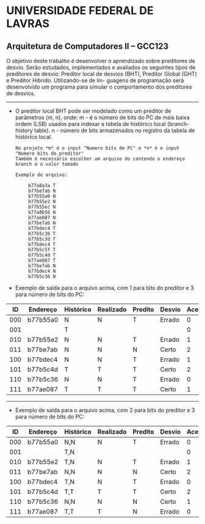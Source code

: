 # UNIVERSIDADE FEDERAL DE LAVRAS

## Arquitetura de Computadores II – GCC123

O objetivo deste trabalho é desenvolver o aprendizado sobre preditores de desvio. Serão
estudados, implementados e avaliados os seguintes tipos de preditores de desvio: Preditor
local de desvios (BHT), Preditor Global (GHT) e Preditor Híbrido. Utilizando-se de lin-
guagens de programação será desenvolvido um programa para simular o comportamento
dos preditores de desvios.

---

- O preditor local BHT pode ser modelado como um preditor de parâmetros (m, n),
  onde:
  m - é o número de bits do PC de mais baixa ordem (LSB) usados para indexar a
  tabela de histórico local (branch-history table).
  n - número de bits armazenados no registro da tabela de histórico local.

      No projeto *m* é o input "Numero bits de PC" e *n* é o input "Numero bits do preditor"
      Também é necessário escolher um arquivo do contendo o endereço branch e o valor tomado

      Exemplo de arquivo:

```
		b77a8a3a T
		b77be7ab N
		b77b55a0 N
		b77b55e2 N
		b77b55ec N
		b77a8b56 N
		b77ae087 N
		b77be7ab N
		b77bdec4 T
		b77b5c36 T
		b77b5c3d T
		b77bdec4 T
		b77b5c5f T
		b77b5c4d T
		b77ae087 T
		b77be7ab N
		b77bdec4 N
		b77b5c36 N

```

- Exemplo de saída para o arquivo acima, com 1 para bits do preditor e 3 para número de bits do PC:

| ID  | Endereço | Histórico | Realizado | Predito | Desvio | Acertos | Total | Precisão |
| --- | -------- | --------- | --------- | ------- | ------ | ------- | ----- | -------- |
| 000 | b77b55a0 | N         | N         | T       | Errado | 0       | 1     | 0.00%    |
| 001 |          | T         |           |         |        | 0       | 0     | NA       |
| 010 | b77b55e2 | N         | N         | T       | Errado | 1       | 2     | 50.00%   |
| 011 | b77be7ab | N         | N         | N       | Certo  | 2       | 3     | 66.67%   |
| 100 | b77bdec4 | N         | N         | T       | Errado | 1       | 4     | 25.00%   |
| 101 | b77b5c4d | T         | T         | T       | Certo  | 2       | 2     | 100.00%  |
| 110 | b77b5c36 | N         | N         | T       | Errado | 0       | 3     | 0.00%    |
| 111 | b77ae087 | T         | T         | T       | Certo  | 1       | 3     | 33.33%   |

---

- Exemplo de saída para o arquivo acima, com 2 para bits do preditor e 3 para número de bits do PC:

| ID  | Endereço | Histórico | Realizado | Predito | Desvio | Acertos | Total | Precisão |
| --- | -------- | --------- | --------- | ------- | ------ | ------- | ----- | -------- |
| 000 | b77b55a0 | N,N       | N         | T       | Errado | 0       | 1     | 0.00%    |
| 001 |          | T,N       |           |         |        | 0       | 0     | NA       |
| 010 | b77b55e2 | T,N       | N         | T       | Errado | 1       | 2     | 50.00%   |
| 011 | b77be7ab | N,N       | N         | N       | Certo  | 2       | 3     | 66.67%   |
| 100 | b77bdec4 | T,N       | N         | T       | Errado | 0       | 4     | 0.00%    |
| 101 | b77b5c4d | T,T       | T         | T       | Certo  | 2       | 2     | 100.00%  |
| 110 | b77b5c36 | N,N       | N         | N       | Certo  | 1       | 3     | 33.33%   |
| 111 | b77ae087 | T,T       | T         | N       | Errado | 0       | 3     | 0.00%    |
